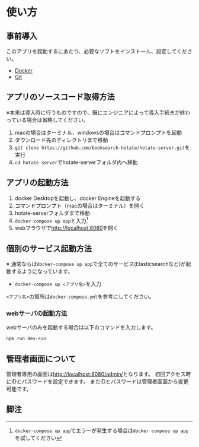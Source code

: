 # 使い方

## 事前導入

このアプリを起動するにあたり、必要なソフトをインストール、設定してください。

- [Docker](https://www.docker.com/)
- [Git](https://git-scm.com/)

## アプリのソースコード取得方法

※本来は導入時に行うものですので、既にエンジニアによって導入手続きが終わっている場合は省略してください。

1. macの場合はターミナル、windowsの場合はコマンドプロンプトを起動
2. ダウンロード先のディレクトリまで移動
3. `git clone https://github.com/booksearch-hotate/hotate-server.git`を実行
4. `cd hotate-server`でhotate-serverフォルダ内へ移動

## アプリの起動方法

1. docker Desktopを起動し、docker Engineを起動する
2. コマンドプロンプト（macの場合はターミナル）を開く
3. hotate-serverフォルダまで移動
4. `docker-compose up app`と入力[^1]
5. webブラウザで[http://localhost:8080](http://localhost:8080)を開く

## 個別のサービス起動方法

※ 通常ならば`docker-compose up app`で全てのサービス(Elasticsearchなど)が起動するようになっています。

- `docker-compose up <アプリ名>`を入力

`<アプリ名>`の箇所は`docker-compose.yml`を参考にしてください。

### webサーバの起動方法

webサーバのみを起動する場合は以下のコマンドを入力します。

```bash
npm run dev-run
```

## 管理者画面について

管理者専用の画面は[http://localhost:8080/admin/](http://localhost:8080/admin/)となります。
初回アクセス時にIDとパスワードを設定できます。
またIDとパスワードは管理者画面から変更可能です。

## 脚注

[^1]: `docker-compose up app`でエラーが発生する場合は`docker compose up app`を試してください
